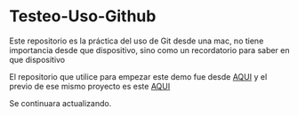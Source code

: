 # Testeo-Uso-Github
Este repositorio es la práctica del uso de Git desde una mac, no tiene importancia desde que dispositivo, sino como un recordatorio para saber en que dispositivo

El repositorio que utilice para empezar este demo fue desde <a href="https://github.com/dmierez/Curso-de-Bootstrap.git">AQUI</a> y el previo de ese mismo proyecto es este <a href="https://dmierez.github.io/Curso-de-Bootstrap">AQUI</a>

Se continuara actualizando.
